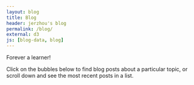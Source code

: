 ```yaml
---
layout: blog
title: Blog
header: jerzhou's blog
permalink: /blog/
external: d3
js: [blog-data, blog]
---
```


Forever a learner!

Click on the bubbles below to find blog posts about a particular topic, or scroll down and see the most recent posts in a list.
